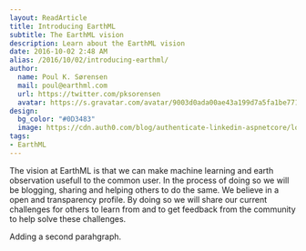 ```yaml
---
layout: ReadArticle
title: Introducing EarthML
subtitle: The EarthML vision
description: Learn about the EarthML vision
date: 2016-10-02 2:48 AM
alias: /2016/10/02/introducing-earthml/
author:
  name: Poul K. Sørensen
  mail: poul@earthml.com
  url: https://twitter.com/pksorensen
  avatar: https://s.gravatar.com/avatar/9003d0ada00ae43a199d7a5fa1be7714?s=80
design:
  bg_color: "#0D3483"
  image: https://cdn.auth0.com/blog/authenticate-linkedin-aspnetcore/logo.png
tags:
- EarthML
---
```



The vision at EarthML is that we can make machine learning and earth observation usefull to the common user. 
In the process of doing so we will be blogging, sharing and helping others to do the same. We believe in a open and transparency profile. 
By doing so we will share our current challenges for others to learn from and to get feedback from the community to help solve these challenges.



Adding a second parahgraph.
 
